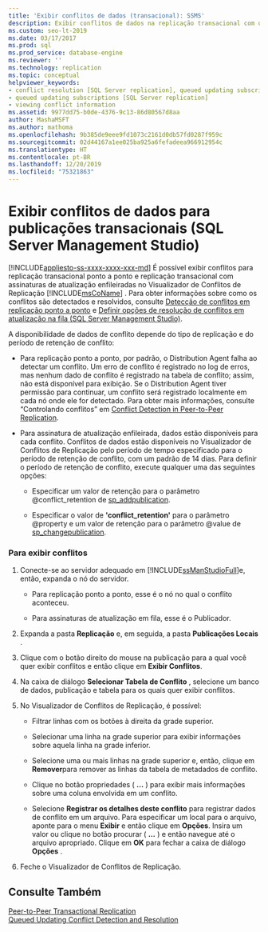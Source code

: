 ```yaml
---
title: 'Exibir conflitos de dados (transacional): SSMS'
description: Exibir conflitos de dados na replicação transacional com o SSMS (SQL Server Management Studio).
ms.custom: seo-lt-2019
ms.date: 03/17/2017
ms.prod: sql
ms.prod_service: database-engine
ms.reviewer: ''
ms.technology: replication
ms.topic: conceptual
helpviewer_keywords:
- conflict resolution [SQL Server replication], queued updating subscriptions
- queued updating subscriptions [SQL Server replication]
- viewing conflict information
ms.assetid: 9977dd75-b0de-4376-9c13-86d80567d8aa
author: MashaMSFT
ms.author: mathoma
ms.openlocfilehash: 9b385de9eee9fd1073c2161d0db57fd0287f959c
ms.sourcegitcommit: 02d44167a1ee025ba925a6fefadeea966912954c
ms.translationtype: HT
ms.contentlocale: pt-BR
ms.lasthandoff: 12/20/2019
ms.locfileid: "75321863"
---
```

# <a name="view-data-conflicts-for-transactional-publications-sql-server-management-studio"></a>Exibir conflitos de dados para publicações transacionais (SQL Server Management Studio)
[!INCLUDE[appliesto-ss-xxxx-xxxx-xxx-md](../../includes/appliesto-ss-xxxx-xxxx-xxx-md.md)]
  É possível exibir conflitos para replicação transacional ponto a ponto e replicação transacional com assinaturas de atualização enfileiradas no Visualizador de Conflitos de Replicação [!INCLUDE[msCoName](../../includes/msconame-md.md)] . Para obter informações sobre como os conflitos são detectados e resolvidos, consulte [Detecção de conflitos em replicação ponto a ponto](../../relational-databases/replication/transactional/peer-to-peer-conflict-detection-in-peer-to-peer-replication.md) e [Definir opções de resolução de conflitos em atualização na fila &#40;SQL Server Management Studio&#41;](../../relational-databases/replication/publish/create-an-updatable-subscription-to-a-transactional-publication.md).  
  
 A disponibilidade de dados de conflito depende do tipo de replicação e do período de retenção de conflito:  
  
-   Para replicação ponto a ponto, por padrão, o Distribution Agent falha ao detectar um conflito. Um erro de conflito é registrado no log de erros, mas nenhum dado de conflito é registrado na tabela de conflito; assim, não está disponível para exibição. Se o Distribution Agent tiver permissão para continuar, um conflito será registrado localmente em cada nó onde ele for detectado. Para obter mais informações, consulte “Controlando conflitos” em [Conflict Detection in Peer-to-Peer Replication](../../relational-databases/replication/transactional/peer-to-peer-conflict-detection-in-peer-to-peer-replication.md).  
  
-   Para assinatura de atualização enfileirada, dados estão disponíveis para cada conflito. Conflitos de dados estão disponíveis no Visualizador de Conflitos de Replicação pelo período de tempo especificado para o período de retenção de conflito, com um padrão de 14 dias. Para definir o período de retenção de conflito, execute qualquer uma das seguintes opções:  
  
    -   Especificar um valor de retenção para o parâmetro @conflict_retention de [sp_addpublication](../../relational-databases/system-stored-procedures/sp-addpublication-transact-sql.md).  
  
    -   Especificar o valor de **'conflict_retention'** para o parâmetro @property e um valor de retenção para o parâmetro @value de [sp_changepublication](../../relational-databases/system-stored-procedures/sp-changepublication-transact-sql.md).  
  
### <a name="to-view-conflicts"></a>Para exibir conflitos  
  
1.  Conecte-se ao servidor adequado em [!INCLUDE[ssManStudioFull](../../includes/ssmanstudiofull-md.md)]e, então, expanda o nó do servidor.  
  
    -   Para replicação ponto a ponto, esse é o nó no qual o conflito aconteceu.  
  
    -   Para assinaturas de atualização em fila, esse é o Publicador.  
  
2.  Expanda a pasta **Replicação** e, em seguida, a pasta **Publicações Locais** .  
  
3.  Clique com o botão direito do mouse na publicação para a qual você quer exibir conflitos e então clique em **Exibir Conflitos**.  
  
4.  Na caixa de diálogo **Selecionar Tabela de Conflito** , selecione um banco de dados, publicação e tabela para os quais quer exibir conflitos.  
  
5.  No Visualizador de Conflitos de Replicação, é possível:  
  
    -   Filtrar linhas com os botões à direita da grade superior.  
  
    -   Selecionar uma linha na grade superior para exibir informações sobre aquela linha na grade inferior.  
  
    -   Selecione uma ou mais linhas na grade superior e, então, clique em **Remover**para remover as linhas da tabela de metadados de conflito.  
  
    -   Clique no botão propriedades ( **...** ) para exibir mais informações sobre uma coluna envolvida em um conflito.  
  
    -   Selecione **Registrar os detalhes deste conflito** para registrar dados de conflito em um arquivo. Para especificar um local para o arquivo, aponte para o menu **Exibir** e então clique em **Opções**. Insira um valor ou clique no botão procurar ( **...** ) e então navegue até o arquivo apropriado. Clique em **OK** para fechar a caixa de diálogo **Opções** .  
  
6.  Feche o Visualizador de Conflitos de Replicação.  
  
## <a name="see-also"></a>Consulte Também  
 [Peer-to-Peer Transactional Replication](../../relational-databases/replication/transactional/peer-to-peer-transactional-replication.md)   
 [Queued Updating Conflict Detection and Resolution](../../relational-databases/replication/transactional/updatable-subscriptions-queued-updating-conflict-resolution.md)  
  
  
